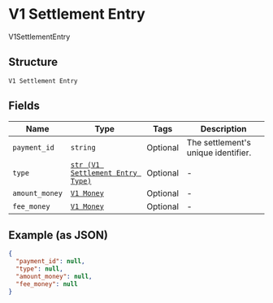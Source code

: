 
# V1 Settlement Entry

V1SettlementEntry

## Structure

`V1 Settlement Entry`

## Fields

| Name | Type | Tags | Description |
|  --- | --- | --- | --- |
| `payment_id` | `string` | Optional | The settlement's unique identifier. |
| `type` | [`str (V1 Settlement Entry Type)`](../../doc/models/v1-settlement-entry-type.md) | Optional | - |
| `amount_money` | [`V1 Money`](../../doc/models/v1-money.md) | Optional | - |
| `fee_money` | [`V1 Money`](../../doc/models/v1-money.md) | Optional | - |

## Example (as JSON)

```json
{
  "payment_id": null,
  "type": null,
  "amount_money": null,
  "fee_money": null
}
```

